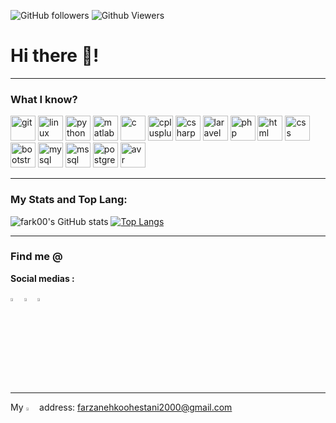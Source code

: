 
<p>
<img alt="GitHub followers" src="https://img.shields.io/github/followers/fark00?style=flat-square&color=green">
<img alt="Github Viewers" src="https://komarev.com/ghpvc/?username=fark00&style=flat-square&color=red">
</p>

# Hi there 👋!

<hr>

### What I know?
<p align="left">
<img src="https://img.icons8.com/clouds/2x/github.png" alt="git" width="40" height="40"/>
<img src="https://img.icons8.com/color/2x/linux.png" alt="linux" width="40" height="40"/>
<img src="https://img.icons8.com/color/2x/python.png" alt="python" width="40" height="40"/>
<img src="https://img.icons8.com/fluent/2x/matlab.png" alt="matlab" width="40" height="40"/>
<img src="https://img.icons8.com/color/2x/c-programming.png" alt="c" width="40" height="40"/>
<img src="https://img.icons8.com/color/2x/c-plus-plus-logo.png" alt="cplusplus" width="40" height="40"/>
<img src ="https://img.icons8.com/color/2x/c-sharp-logo.png" alt="csharp" width="40" height="40"/>
<img src="https://img.icons8.com/fluent/2x/laravel.png" alt="laravel" width="40" height="40"/>
<img src="https://image.flaticon.com/icons/png/128/919/919830.png" alt="php" width="40" height="40"/>
<img src="https://img.icons8.com/color/2x/html-5.png" alt="html" width="40" height="40"/>
<img src="https://img.icons8.com/color/2x/css3.png" alt="css" width="40" height="40"/>
<img src="https://img.icons8.com/color/2x/bootstrap.png" alt="bootstrap" width="40" height="40"/>
<img src="https://img.icons8.com/fluent/2x/mysql-logo.png" alt="mysql" width="40" height="40"/>
<img src="https://image.flaticon.com/icons/png/128/2772/2772128.png" alt="mssql" width="40" height="40"/>
<img src="https://img.icons8.com/color/2x/postgreesql.png" alt="postgresql" width="40" height="40"/>
<img src="https://cdn.icon-icons.com/icons2/2148/PNG/512/avr_icon_132637.png" alt="avr" width="40" height="40"/>

</p>

<hr>

### My Stats and Top Lang:
![fark00's GitHub stats](https://github-readme-stats.vercel.app/api?username=fark00&theme=dracula&show_icons=true&count_private=true)
[![Top Langs](https://github-readme-stats.vercel.app/api/top-langs/?username=fark00&layout=compact&theme=dracula&show_icons=true&count_private=true)](https://github.com/fark00)

<hr>


### Find me @
<p><b>Social medias :</b></p>

[<img src="https://img.icons8.com/color/48/000000/linkedin.png" width="3.5%"/>](https://linkedin.com/in/farzanehkoohestani/)
[<img src="https://image.flaticon.com/icons/png/128/2111/2111463.png" width="3.5%"/>](https://instagram.com/farzaneh_koohestani)
[<img src="https://image.flaticon.com/icons/png/128/2111/2111646.png" width="3.5%"/>](https://t.me/farzaneh_koohestani)

<hr>

My [<img src="https://image.flaticon.com/icons/png/128/732/732200.png" width="3.5%"/>](farzanehkoohestani2000@gmail.com) address: farzanehkoohestani2000@gmail.com

<!--
**fark00/fark00** is a ✨ _special_ ✨ repository because its `README.md` (this file) appears on your GitHub profile.

Here are some ideas to get you started:

- 🔭 I’m currently working on ...
- 🌱 I’m currently learning ...
- 👯 I’m looking to collaborate on ...
- 🤔 I’m looking for help with ...
- 💬 Ask me about ...
- 📫 How to reach me: ...
- 😄 Pronouns: ...
- ⚡ Fun fact: ...
-->
